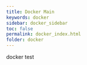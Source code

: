 ```yaml
---
title: Docker Main
keywords: docker
sidebar: docker_sidebar
toc: false
permalink: docker_index.html
folder: docker
---
```


docker test